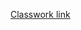  [Classwork link](https://docs.google.com/document/d/17QtbCoAtWH1LAT3Zhx6Q_0OV4bg0btvirSznL08SOeo/edit) 
